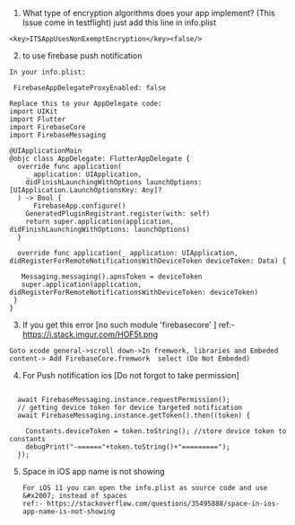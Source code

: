 1. What type of encryption algorithms does your app implement? (This Issue come in testflight)
just add this line in info.plist
```
<key>ITSAppUsesNonExemptEncryption</key><false/>
```

2. to use firebase push notification
```
In your info.plist:

 FirebaseAppDelegateProxyEnabled: false

Replace this to your AppDelegate code:
import UIKit
import Flutter
import FirebaseCore
import FirebaseMessaging

@UIApplicationMain
@objc class AppDelegate: FlutterAppDelegate {
  override func application(
    _ application: UIApplication,
    didFinishLaunchingWithOptions launchOptions: [UIApplication.LaunchOptionsKey: Any]?
  ) -> Bool {
      FirebaseApp.configure()
    GeneratedPluginRegistrant.register(with: self)
    return super.application(application, didFinishLaunchingWithOptions: launchOptions)
  }

  override func application(_ application: UIApplication, didRegisterForRemoteNotificationsWithDeviceToken deviceToken: Data) {

   Messaging.messaging().apnsToken = deviceToken
   super.application(application, didRegisterForRemoteNotificationsWithDeviceToken: deviceToken)
 }
}

```
3. If you get this error [no such module 'firebasecore' ]
 ref:-https://i.stack.imgur.com/HOF5t.png
```
Goto xcode general->scroll down->In fremwork, libraries and Embeded content-> Add FirebaseCore.fremwork  select (Do Not Embeded)
```



4. For Push notification ios [Do not forgot to take permission]
```

  await FirebaseMessaging.instance.requestPermission();
  // getting device token for device targeted notification
  await FirebaseMessaging.instance.getToken().then((token) {
    
    Constants.deviceToken = token.toString(); //store device token to constants
    debugPrint("-======"+token.toString()+"=========");
  });
```

5. Space in iOS app name is not showing
   ```
   For iOS 11 you can open the info.plist as source code and use &#x2007; instead of spaces
   ref:- https://stackoverflow.com/questions/35495888/space-in-ios-app-name-is-not-showing
   ```
